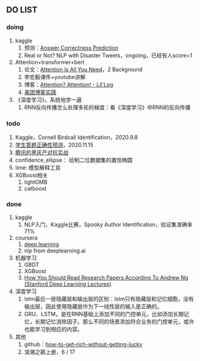 ## DO LIST

### doing
1. kaggle
   1. 预测：[Answer Correctness Prediction](https://www.kaggle.com/c/riiid-test-answer-prediction/overview)
   2. Real or Not? NLP with Disaster Tweets，ongoing，已经有人score=1
2. Attention+transformer+bert
   1. 论文：[Attention Is All You Need](https://papers.nips.cc/paper/7181-attention-is-all-you-need.pdf)，2 Background
   2. 李宏毅课件+youtube讲解
   3. 博客：[Attention? Attention! - Lil'Log](https://lilianweng.github.io/lil-log/2018/06/24/attention-attention.html)
   4. [美团博客实践](https://tech.meituan.com/2020/04/16/transformer-in-meituan.html)
3. 《深度学习》，系统地学一遍
   1. RNN反向传播怎么处理多轮的梯度：看《深度学习》中RNN的反向传播
### todo
1. Kaggle，Cornell Birdcall Identification，2020.9.8
2. [学生答题正确性预测](https://www.biendata.xyz/competition/chaindream_mooccube_task2/)，2020.11.15
3. [腾讯的黑灰产对抗实战](https://mp.weixin.qq.com/s/JO4xbmGenjZnt_1tJBO4jA)
4. confidence_ellipse： 绘制二位数据集的置信椭圆
5. lime: 模型解释工具
6. XGBoost相关
   1. lightGMB
   2. catboost

### done
1. kaggle
   1. NLP入门，Kaggle比赛，Spooky Author Identification，验证集准确率71%
2. coursera
   1. [deep learning](https://www.coursera.org/learn/neural-networks-deep-learning/home/welcome)
   2. nlp from deeplearning.ai
3. 机器学习
   1. GBDT
   2. XGBoost
   3. [How You Should Read Research Papers According To Andrew Ng (Stanford Deep Learning Lectures)](https://towardsdatascience.com/how-you-should-read-research-papers-according-to-andrew-ng-stanford-deep-learning-lectures-98ecbd3ccfb3)
4. 深度学习
   1. lstm最后一层隐藏层和输出层的区别：lstm只有隐藏层和记忆细胞，没有输出层，因此使用隐藏层作为下一线性层的输入是正确的。
   2. GRU、LSTM，是在RNN基础上添加不同的门控单元，比如添加长期记忆，长期记忆消除因子。那么不同的场景添加符合业务的门控单元，或许也能学习到相应的内容。
5. 其他
   1. github：[how-to-get-rich-without-getting-lucky](https://github.com/fat-garage/how-to-get-rich-without-getting-lucky)
   2. 浪潮之巅上册，6 / 17

